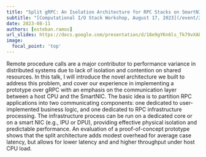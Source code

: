 ```yaml
---
title: "Split gRPC: An Isolation Architecture for RPC Stacks on SmartNICs"
subtitle: "[Computational I/O Stack Workshop, August 17, 2023](/event/20230817/)"
date: 2023-08-11
authors: [esteban.ramos]
url_slides: https://docs.google.com/presentation/d/18e9gYKn6ls_Tk79vXAEtqe3s7CU1zIkg5sjogCqU8z8/edit#slide=id.p
image:
  focal_point: 'top'
---
```


Remote procedure calls are a major contributor to performance variance in distributed systems due to lack of isolation and contention on shared resources. In this talk, I will introduce the novel architecture we built to address this problem, and cover our experience in implementing a prototype over gRPC with an emphasis on the communication layer between a host CPU and the SmartNIC. The basic idea is to partition RPC applications into two communicating components: one dedicated to user-implemented business logic, and one dedicated to RPC infrastructure processing. The infrastructure process can be run on a dedicated core or on a smart NIC (e.g., IPU or DPU), providing effective physical isolation and predictable performance. An evaluation of a proof-of-concept prototype shows that the split architecture adds modest overhead for average case latency, but allows for lower latency and and higher throughput under host CPU load.
